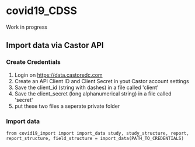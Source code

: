 # covid19_CDSS

Work in progress


## Import data via Castor API

### Create Credentials
1) Login on https://data.castoredc.com
2) Create an API Client ID and Client Secret in yout Castor account settings
3) Save the client_id (string with dashes) in a file called 'client'
4) Save the client_secret (long alphanumerical string) in a file called 'secret'
5) put these two files a seperate private folder

### Import data
``
from covid19_import import import_data
study, study_structure, report, report_structure, field_structure = import_data(PATH_TO_CREDENTIALS)
``

